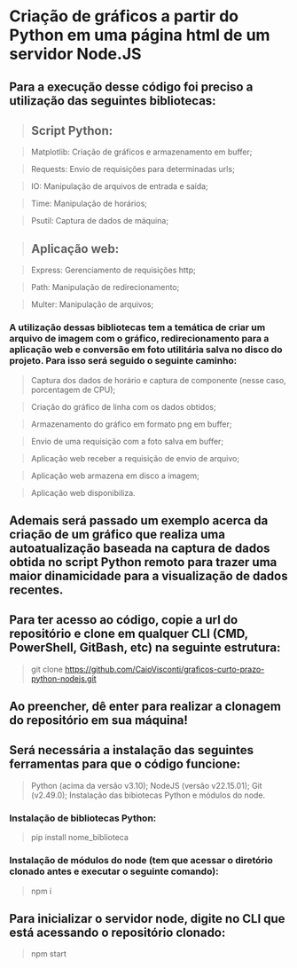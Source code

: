 # Criação de gráficos a partir do Python em uma página html de um servidor Node.JS

## Para a execução desse código foi preciso a utilização das seguintes bibliotecas: 

> ## Script Python: 

> Matplotlib: Criação de gráficos e armazenamento em buffer; 

> Requests: Envio de requisições para determinadas urls; 

> IO: Manipulação de arquivos de entrada e saída; 

> Time: Manipulação de horários; 

> Psutil: Captura de dados de máquina; 

>## Aplicação web: 

> Express: Gerenciamento de requisições http; 

> Path: Manipulação de redirecionamento; 

> Multer: Manipulação de arquivos; 

### A utilização dessas bibliotecas tem a temática de criar um arquivo de imagem com o gráfico, redirecionamento para a aplicação web e conversão em foto utilitária salva no disco do projeto. Para isso será seguido o seguinte caminho: 

> Captura dos dados de horário e captura de componente (nesse caso, porcentagem de CPU); 

> Criação do gráfico de linha com os dados obtidos; 

> Armazenamento do gráfico em formato png em buffer; 

> Envio de uma requisição com a foto salva em buffer; 

> Aplicação web receber a requisição de envio de arquivo; 

> Aplicação web armazena em disco a imagem; 

> Aplicação web disponibiliza. 

## Ademais será passado um exemplo acerca da criação de um gráfico que realiza uma autoatualização baseada na captura de dados obtida no script Python remoto para trazer uma maior dinamicidade para a visualização de dados recentes.

## Para ter acesso ao código, copie a url do repositório e clone em qualquer CLI (CMD, PowerShell, GitBash, etc) na seguinte estrutura:

> git clone https://github.com/CaioVisconti/graficos-curto-prazo-python-nodejs.git

## Ao preencher, dê enter para realizar a clonagem do repositório em sua máquina!

## Será necessária a instalação das seguintes ferramentas para que o código funcione:

>  Python (acima da versão v3.10);
> NodeJS (versão v22.15.01);
> Git (v2.49.0);
> Instalação das bibiotecas Python e módulos do node.

### Instalação de bibliotecas Python:
> pip install nome_biblioteca

### Instalação de módulos do node (tem que acessar o diretório clonado antes e executar o seguinte comando):
> npm i

## Para inicializar o servidor node, digite no CLI que está acessando o repositório clonado:
> npm start